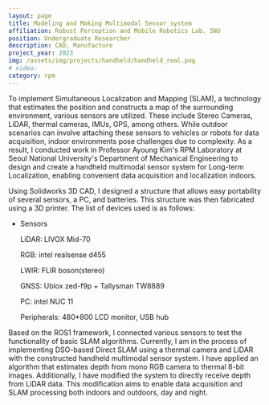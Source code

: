 ```yaml
---
layout: page
title: Modeling and Making Multimodal Sensor system
affiliation: Robust Perception and Mobile Robotics Lab. SNU
position: Undergraduate Researcher
description: CAD, Manufacture
project_year: 2023
img: /assets/img/projects/handheld/handheld_real.png
# video: 
category: rpm
---
```


To implement Simultaneous Localization and Mapping (SLAM), a technology that estimates the position and constructs a map of the surrounding environment, various sensors are utilized. These include Stereo Cameras, LiDAR, thermal cameras, IMUs, GPS, among others. While outdoor scenarios can involve attaching these sensors to vehicles or robots for data acquisition, indoor environments pose challenges due to complexity. As a result, I conducted work in Professor Ayoung Kim's RPM Laboratory at Seoul National University's Department of Mechanical Engineering to design and create a handheld multimodal sensor system for Long-term Localization, enabling convenient data acquisition and localization indoors.

Using Solidworks 3D CAD, I designed a structure that allows easy portability of several sensors, a PC, and batteries. This structure was then fabricated using a 3D printer. The list of devices used is as follows:

- Sensors
    
    LiDAR: LIVOX Mid-70
    
    RGB: intel realsense d455
    
    LWIR: FLIR boson(stereo)
    
    GNSS: Ublox zed-f9p + Tallysman TW8889
    
    PC: intel NUC 11
    
    Peripherals: 480*800 LCD monitor, USB hub
    

Based on the ROS1 framework, I connected various sensors to test the functionality of basic SLAM algorithms. Currently, I am in the process of implementing DSO-based Direct SLAM using a thermal camera and LiDAR with the constructed handheld multimodal sensor system. I have applied an algorithm that estimates depth from mono RGB camera to thermal 8-bit images. Additionally, I have modified the system to directly receive depth from LiDAR data. This modification aims to enable data acquisition and SLAM processing both indoors and outdoors, day and night.

<div class="figure">
    <img class="one" src="{{ site.baseurl }}/assets/img/projects/handheld/handheld_cad.png" alt="" title="cad"/>
    <img class="one" src="{{ site.baseurl }}/assets/img/projects/handheld/handheld_real.png" alt="" title="real"/>
</div>

<div class="figure">
    <img class="two" src="{{ site.baseurl }}/assets/img/projects/handheld/handheld_demo.mp4" alt="" title="demo"/>
</div>
